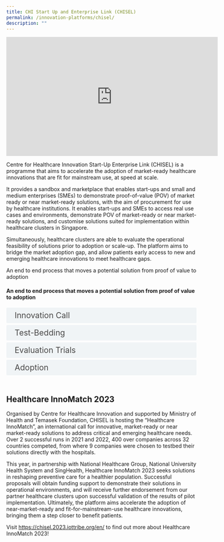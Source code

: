 ```yaml
---
title: CHI Start Up and Enterprise Link (CHISEL)
permalink: /innovation-platforms/chisel/
description: ""
---
```

<iframe width="560" height="315" src="https://www.youtube.com/embed/P-PRXskCbtI" title="YouTube video player" frameborder="0" allow="accelerometer; autoplay; clipboard-write; encrypted-media; gyroscope; picture-in-picture; web-share" allowfullscreen=""></iframe>

Centre for Healthcare Innovation Start-Up Enterprise Link (CHISEL) is a programme that aims to accelerate the adoption of market-ready healthcare innovations that are fit for mainstream use, at speed at scale. 

It provides a sandbox and marketplace that enables start-ups and small and medium enterprises (SMEs) to demonstrate proof-of-value (POV) of market ready or near market-ready solutions, with the aim of procurement for use by healthcare institutions. It enables start-ups and SMEs to access real use cases and environments, demonstrate POV of market-ready or near market-ready solutions, and customise solutions suited for implementation within healthcare clusters in Singapore. 

Simultaneously, healthcare clusters are able to evaluate the operational feasibility of solutions prior to adoption or scale-up. The platform aims to bridge the market adoption gap, and allow patients early access to new and emerging healthcare innovations to meet healthcare gaps.

An end to end process that moves a potential solution from proof of value to adoption

<style>

input {
	display: none;
}
label {
	display: block;
	padding: 8px 22px;
	margin: 0 0 5px 0;
	cursor: pointor;
	background: #F0F4F6;
	border-radius: 3px;
	width=100%;
	color: #484848;
	transition: ease .8s;
	font-size: 1.5em;
	text-align: left;
}

label:hover {
	background: #BD2D37;
	color: #FFF;
	transition: ease .8s;
	text-align: left;
}

.accordion-content {
	/* background: #E2E5F6; */
	padding: 10px 0px 30px 30px;
	/* border: 1px solid #484848; */
	margin: 0 0 1px 0;
	border-radius: 3px;
}

input + label + .accordion-content {
	display: none;
}

input:checked + label + .accordion-content {
	display: none;
}

input:checked + label + .accordion-content {
	display: block;
}

</style>
<!-- End of accordion -->

<div class="container">


<h4 id="our-main-plans">An end to end process that moves a potential solution from proof of value to adoption
</h4>
<div>
	<input id="title1" type="checkbox"><label for="title1">Innovation Call</label>
	<div class="accordion-content">
	<div class="para">The Challenge consists of several rounds, inviting start-ups and SMEs to submit solutions to solve pressing challenges and transform the future of healthcare. Shortlisted participants can look forward to coaching by healthcare professionals and a Live Finale Pitching Event.
</div>
	</div>
	<input id="title2" type="checkbox"><label for="title2">Test-Bedding</label>
	<div class="accordion-content">
	<div class="para">Winning start-ups and SMEs will be matched to one of the healthcare institution from the partnering healthcare clusters to carry out test-bedding. The test-bedding is to be completed in a simulated and/ or clinical environment, complying to regulations and institutional policies in the partner healthcare cluster.
</div>
	</div>
	<input id="title3" type="checkbox"><label for="title3">Evaluation Trials</label>
	<div class="accordion-content">
	<div class="para">Upon completion of test-bedding, the Centre for Healthcare Innovation Evaluation Framework (CHIEF) is strongly encouraged to be used as the main evaluation framework to evaluate the success of the test-bedding.
</div>
	</div>
<input id="title4" type="checkbox"><label for="title4">Adoption</label>
	<div class="accordion-content">
	<div class="para">Solutions may potentially be adopted by local healthcare institutions if the CHIEF outcomes criteria are met, solution is feasible, sustainable and ready for deployment and there are interests from the various healthcare clusters to adopt the solution.
</div></div>
	<br></div>
<div>
	
<h2>Healthcare InnoMatch 2023</h2>

Organised by Centre for Healthcare Innovation and supported by Ministry of Health and Temasek Foundation, CHISEL is hosting the “Healthcare InnoMatch”, an international call for innovative, market-ready or near market-ready solutions to address critical and emerging healthcare needs. Over 2 successful runs in 2021 and 2022, 400 over companies across 32 countries competed, from where 9 companies were chosen to testbed their solutions directly with the hospitals.

This year, in partnership with National Healthcare Group, National University Health System and SingHealth, Healthcare InnoMatch 2023 seeks solutions in reshaping preventive care for a healthier population. Successful proposals will obtain funding support to demonstrate their solutions in operational environments, and will receive further endorsement from our partner healthcare clusters upon successful validation of the results of pilot implementation. Ultimately, the platform aims accelerate the adoption of near-market-ready and fit-for-mainstream-use healthcare innovations, bringing them a step closer to benefit patients.

Visit https://chisel.2023.iottribe.org/en/ to find out more about Healthcare InnoMatch 2023!
</div></div>